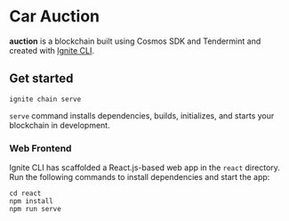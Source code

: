 # Car Auction
**auction** is a blockchain built using Cosmos SDK and Tendermint and created with [Ignite CLI](https://ignite.com/cli).

## Get started

```
ignite chain serve
```

`serve` command installs dependencies, builds, initializes, and starts your blockchain in development.

### Web Frontend

Ignite CLI has scaffolded a React.js-based web app in the `react` directory. Run the following commands to install dependencies and start the app:

```
cd react
npm install
npm run serve
```
